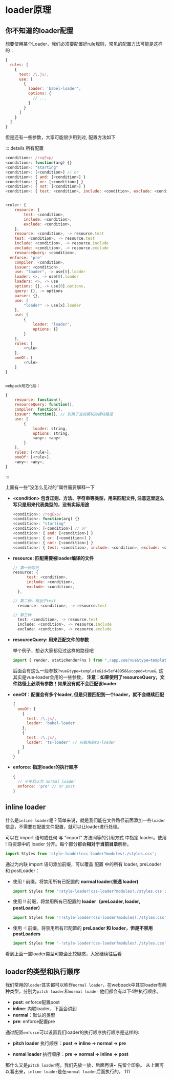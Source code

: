 # loader原理

## 你不知道的loader配置

想要使用某个Loader，我们必须要配置好rule规则，常见的配置方法可能是这样的：
```js
{
  rules: [
    {
      test: /\.js/,
      use: [
        {
          loader: 'babel-loader',
          options: {
            // ...
          }
        }
      ]
    }
  ]
}
```

但是还有一些参数，大家可能很少用到过, 配置方法如下

::: details 所有配置
```js
<condition>: /regExp/
<condition>: function(arg) {}
<condition>: "starting"
<condition>: [<condition>] // or
<condition>: { and: [<condition>] }
<condition>: { or: [<condition>] }
<condition>: { not: [<condition>] }
<condition>: { test: <condition>, include: <condition>, exclude: <condition> }


<rule>: {
	resource: {
		test: <condition>,
		include: <condition>,
		exclude: <condition>,
	},
	resource: <condition>, -> resource.test
	test: <condition>, -> resource.test
	include: <condition>, -> resource.include
	exclude: <condition>, -> resource.exclude
	resourceQuery: <condition>,
  enforce: 'pre'
	compiler: <condition>,
	issuer: <condition>,
	use: "loader", -> use[0].loader
	loader: <>, -> use[0].loader
	loaders: <>, -> use
	options: {}, -> use[0].options,
	query: {}, -> options
	parser: {},
	use: [
		"loader" -> use[x].loader
	],
	use: [
		{
			loader: "loader",
			options: {}
		}
	],
	rules: [
		<rule>
	],
	oneOf: [
		<rule>
	]
}


webpack规范化后：

{
	resource: function(),
	resourceQuery: function(),
	compiler: function(),
	issuer: function(), // 引用了当前模块的模块路径
	use: [
		{
			loader: string,
			options: string,
			<any>: <any>
		}
	],
	rules: [<rule>],
	oneOf: [<rule>],
	<any>: <any>,
}
```
:::

上面有一些"没怎么见过的"属性需要解释一下

+ **\<condition\> 包含正则、方法、字符串等类型，用来匹配文件, 注意这里这么写只是用来代表类型的，没有实际用途**
  ```js
  <condition>: /regExp/
  <condition>: function(arg) {}
  <condition>: "starting"
  <condition>: [<condition>] // or
  <condition>: { and: [<condition>] }
  <condition>: { or: [<condition>] }
  <condition>: { not: [<condition>] }
  <condition>: { test: <condition>, include: <condition>, exclude: <condition> }
  ```

+ **resource: 匹配需要被loader编译的文件**

  ```js
  // 第一种写法
  resource: {
		test: <condition>,
		include: <condition>,
		exclude: <condition>,
	},

  // 第二种，相当于test
	resource: <condition>, -> resource.test

  // 第三种
	test: <condition>, -> resource.test
	include: <condition>, -> resource.include
	exclude: <condition>, -> resource.exclude
  ```


+ **resourceQuery: 用来匹配文件的参数**

  举个例子，想必大家都见过这样的路径吧
  ```js
  import { render, staticRenderFns } from "./app.vue?vue&type=template&id=5ef48958&scoped=true&"
  ```
  后面会有这么一段参数`?vue&type=template&id=5ef48958&scoped=true&`, 这其实是vue-loader会用的一些参数，
  **注意：如果使用了resourceQuery，文件路径上必须有参数！如果没有就不会匹配该loader**

+ **oneOf：配置会有多个loader, 但是只要匹配到一个loader，就不会继续匹配**
  ```js
  {
    oneOf: [
      {
        test: /\.js/,
        loader: 'babel-loader'
      },
      {
        test: /\.js/,
        loader: 'ts-loader' // 只会用到ts-loader
      }
    ]
  }
  ```
+ **enforce: 指定loader的执行顺序**
  ```js
  {
    // 不传默认为 normal loader
    enforce: 'pre' // or post
  }
  ```

## inline loader
什么是`inline loader`呢？简单来说，就是我们能在文件路径前面添加一些`loader`信息，不需要在配置文件配置，就可以让loader进行处理。

可以在 import 语句或任何 与 "import" 方法同等的引用方式 中指定 loader。使用 ! 将资源中的 loader 分开。每个部分都会**相对于当前目录**解析。

```js
import Styles from 'style-loader!css-loader?modules!./styles.css';
```

通过为内联 import 语句添加前缀，可以覆盖 配置 中的所有 loader, preLoader 和 postLoader：

+ 使用 ! 前缀，将禁用所有已配置的 **normal loader(普通 loader)**
  ```js
  import Styles from '!style-loader!css-loader?modules!./styles.css';
  ```

+ 使用 !! 前缀，将禁用所有已配置的 **loader（preLoader, loader, postLoader）**
  ```js
  import Styles from '!!style-loader!css-loader?modules!./styles.css';
  ```

+ 使用 -! 前缀，将禁用所有已配置的 **preLoader 和 loader，但是不禁用 postLoaders**
  ```js
  import Styles from '-!style-loader!css-loader?modules!./styles.css';
  ```

看到上面一些loader类型可能会比较疑惑，大家继续往后看


## loader的类型和执行顺序
我们常用的`loader`其实都可以称作`normal loader`，在webpack中其实loader有两种类型，分别为`pitch loader`和`normal loader`
他们都会有以下4种执行顺序。

+ **post**: enforce配置post
+ **inline**: 内联loader，下面会讲到
+ **normal**：默认的类型
+ **pre**: enforce配置pre

通过配置`enforce`可以设置我们loader的执行顺序执行顺序是这样的: 

+ **pitch loader** 执行顺序：**post -> inline -> normal -> pre**

+ **nomal loader** 执行顺序：**pre -> normal -> inline -> post**

那什么又是`pitch loader`呢，我们先放一放，后面再讲~ 先留个印象。
从上面可以看出来，`inline loader`是在`normal loader`后面执行的。
111
